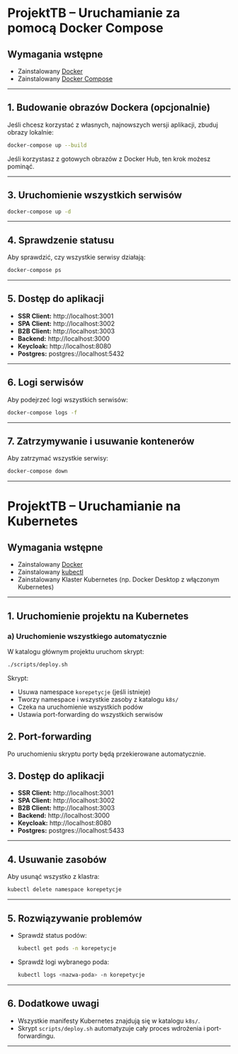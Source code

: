 # ProjektTB – Uruchamianie za pomocą Docker Compose

## Wymagania wstępne

- Zainstalowany [Docker](https://www.docker.com/)
- Zainstalowany [Docker Compose](https://docs.docker.com/compose/)

---

## 1. Budowanie obrazów Dockera (opcjonalnie)

Jeśli chcesz korzystać z własnych, najnowszych wersji aplikacji, zbuduj obrazy lokalnie:

```sh
docker-compose up --build
```

Jeśli korzystasz z gotowych obrazów z Docker Hub, ten krok możesz pominąć.

---

## 3. Uruchomienie wszystkich serwisów

```sh
docker-compose up -d
```

---

## 4. Sprawdzenie statusu

Aby sprawdzić, czy wszystkie serwisy działają:

```sh
docker-compose ps
```

---

## 5. Dostęp do aplikacji

- **SSR Client:**   http://localhost:3001
- **SPA Client:**   http://localhost:3002
- **B2B Client:**   http://localhost:3003
- **Backend:**      http://localhost:3000
- **Keycloak:**     http://localhost:8080
- **Postgres:**     postgres://localhost:5432

---

## 6. Logi serwisów

Aby podejrzeć logi wszystkich serwisów:

```sh
docker-compose logs -f
```

---

## 7. Zatrzymywanie i usuwanie kontenerów

Aby zatrzymać wszystkie serwisy:

```sh
docker-compose down
```

---

# ProjektTB – Uruchamianie na Kubernetes

## Wymagania wstępne

- Zainstalowany [Docker](https://www.docker.com/)
- Zainstalowany [kubectl](https://kubernetes.io/docs/tasks/tools/)
- Zainstalowany Klaster Kubernetes (np. Docker Desktop z włączonym Kubernetes)

---

## 1. Uruchomienie projektu na Kubernetes

### a) Uruchomienie wszystkiego automatycznie

W katalogu głównym projektu uruchom skrypt:

```sh
./scripts/deploy.sh
```

Skrypt:
- Usuwa namespace `korepetycje` (jeśli istnieje)
- Tworzy namespace i wszystkie zasoby z katalogu `k8s/`
- Czeka na uruchomienie wszystkich podów
- Ustawia port-forwarding do wszystkich serwisów

## 2. Port-forwarding 

Po uruchomieniu skryptu porty będą przekierowane automatycznie.  

## 3. Dostęp do aplikacji

- **SSR Client:**   http://localhost:3001
- **SPA Client:**   http://localhost:3002
- **B2B Client:**   http://localhost:3003
- **Backend:**      http://localhost:3000
- **Keycloak:**     http://localhost:8080
- **Postgres:**     postgres://localhost:5433

---

## 4. Usuwanie zasobów

Aby usunąć wszystko z klastra:

```sh
kubectl delete namespace korepetycje
```

---

## 5. Rozwiązywanie problemów

- Sprawdź status podów:
  ```sh
  kubectl get pods -n korepetycje
  ```
- Sprawdź logi wybranego poda:
  ```sh
  kubectl logs <nazwa-poda> -n korepetycje
  ```

---

## 6. Dodatkowe uwagi

- Wszystkie manifesty Kubernetes znajdują się w katalogu `k8s/`.
- Skrypt `scripts/deploy.sh` automatyzuje cały proces wdrożenia i port-forwardingu.

---
